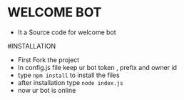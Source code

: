 # WELCOME BOT

-  It a Source code for welcome bot 

#INSTALLATION

-   First Fork the project 
-   In config.js file keep ur bot token , prefix and owner id 
-   type `npm install` to install the files
-   after installation type `node index.js`
-   now ur bot is online 


